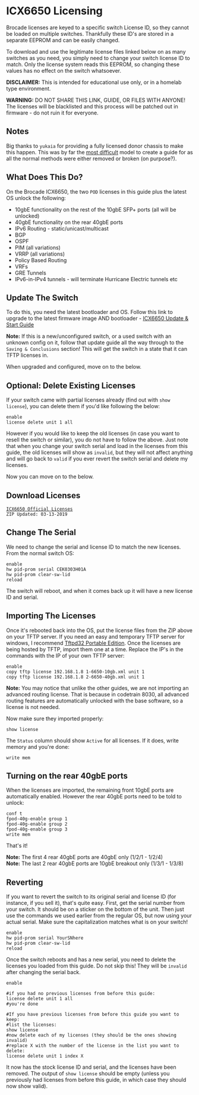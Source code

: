 


# ICX6650 Licensing

Brocade licenses are keyed to a specific switch License ID, so they cannot be loaded on multiple switches. Thankfully these ID's are stored in a separate EEPROM and can be easily changed.  

To download and use the legitimate license files linked below on as many switches as you need, you simply need to change your switch license ID to match. Only the license system reads this EEPROM, so changing these values has no effect on the switch whatsoever.   

**DISCLAIMER:** This is intended for educational use only, or in a homelab type environment.  

**WARNING:** DO NOT SHARE THIS LINK, GUIDE, OR FILES WITH ANYONE!  The licenses will be blacklisted and this process will be patched out in firmware - do not ruin it for everyone.  

## Notes
Big thanks to `yukaia` for providing a fully licensed donor chassis to make this happen. This was by far the [most difficult](store/icx6650.jpg) model to create a guide for as all the normal methods were either removed or broken (on purpose?).

## What Does This Do?
On the Brocade ICX6650, the two `POD` licenses in this guide plus the latest OS unlock the following:

- 10gbE functionality on the rest of the 10gbE SFP+ ports (all will be unlocked)
- 40gbE functionality on the rear 40gbE ports
- IPv6 Routing - static/unicast/multicast
- BGP
- OSPF
- PIM (all variations)
- VRRP (all variations)
- Policy Based Routing
- VRFs
- GRE Tunnels
- IPv6-in-IPv4 tunnels - will terminate Hurricane Electric tunnels etc

## Update The Switch
To do this, you need the latest bootloader and OS. Follow this link to upgrade to the latest firmware image AND bootloader - [ICX6650 Update & Start Guide](http://fohdeesha.com/docs/icx6650/)  

**Note:** If this is a new/unconfigured switch, or a used switch with an unknown config on it, follow that update guide all the way through to the `Saving & Conclusions` section! This will get the switch in a state that it can TFTP licenses in.

When upgraded and configured, move on to the below.

## Optional: Delete Existing Licenses

If your switch came with partial licenses already (find out with  `show license`), you can delete them if you'd like following the below:
```
enable
license delete unit 1 all
```
However if you would like to keep the old licenses (in case you want to resell the switch or similar), you do not have to follow the above. Just note that when you change your switch serial and load in the licenses from this guide, the old licenses will show as `invalid`, but they will not affect anything and will go back to `valid` if you ever revert the switch serial and delete my licenses.

Now you can move on to the below.

## Download Licenses

[```ICX6650 Official Licenses```](store/icx6650-lic.zip)  
 ```ZIP Updated: 03-13-2019```  
 


## Change The Serial

We need to change the serial and license ID to match the new licenses. From the normal switch OS:
```
enable
hw pid-prom serial CEK0303H01A
hw pid-prom clear-sw-lid
reload
```
The switch will reboot, and when it comes back up it will have a new license ID and serial.

## Importing The Licenses
Once it's rebooted back into the OS, put the license files from the ZIP above on your TFTP server. If you need an easy and temporary TFTP server for windows, I recommend [Tftpd32 Portable Edition](http://www.tftpd64.com/tftpd32_download.html). Once the licenses are being hosted by TFTP, import them one at a time. Replace the IP's in the commands with the IP of your own TFTP server:

```
enable
copy tftp license 192.168.1.8 1-6650-10gb.xml unit 1
copy tftp license 192.168.1.8 2-6650-40gb.xml unit 1
```
**Note:** You may notice that unlike the other guides, we are not importing an advanced routing license. That is because in codetrain 8030, all advanced routing features are automatically unlocked with the base software, so a license is not needed.

Now make sure they imported properly:
```
show license
```
The ```Status``` column should show ```Active``` for all licenses. If it does, write memory and you're done:
```
write mem
```
## Turning on the rear 40gbE ports
When the licenses are imported, the remaining front 10gbE ports are automatically enabled. However the rear 40gbE ports need to be told to unlock:
```
conf t
fpod-40g-enable group 1
fpod-40g-enable group 2
fpod-40g-enable group 3
write mem
```
That's it!

**Note:** The first 4 rear 40gbE ports are 40gbE only (1/2/1 - 1/2/4)  
**Note:**  The last 2 rear 40gbE ports are 10gbE breakout only (1/3/1 - 1/3/8)

## Reverting

If you want to revert the switch to its original serial and license ID (for instance, if you sell it), that's quite easy. First, get the serial number from your switch. It should be on a sticker on the bottom of the unit. Then just use the commands we used earlier from the regular OS, but now using your actual serial. Make sure the capitalization matches what is on your switch!
```
enable
hw pid-prom serial YourSNhere
hw pid-prom clear-sw-lid
reload
```

Once the switch reboots and has a new serial, you need to delete the licenses you loaded from this guide. Do not skip this! They will be  `invalid`  after changing the serial back.
```
enable 

#if you had no previous licenses from before this guide:
license delete unit 1 all
#you're done

#If you have previous licenses from before this guide you want to keep:
#list the licenses:
show license
#now delete each of my licenses (they should be the ones showing invalid)
#replace X with the number of the license in the list you want to delete:
license delete unit 1 index X
```
It now has the stock license ID and serial, and the licenses have been removed. The output of  `show license`  should be empty (unless you previously had licenses from before this guide, in which case they should now show valid).
